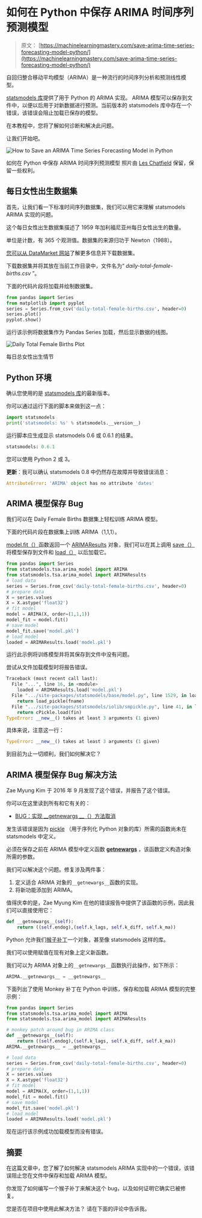 # 如何在 Python 中保存 ARIMA 时间序列预测模型

> 原文： [https://machinelearningmastery.com/save-arima-time-series-forecasting-model-python/](https://machinelearningmastery.com/save-arima-time-series-forecasting-model-python/)

自回归整合移动平均模型（ARIMA）是一种流行的时间序列分析和预测线性模型。

[statsmodels 库](http://statsmodels.sourceforge.net/)提供了用于 Python 的 ARIMA 实现。 ARIMA 模型可以保存到文件中，以便以后用于对新数据进行预测。当前版本的 statsmodels 库中存在一个错误，该错误会阻止加载已保存的模型。

在本教程中，您将了解如何诊断和解决此问题。

让我们开始吧。

![How to Save an ARIMA Time Series Forecasting Model in Python](img/28cd51ec47459fc937de160fd68521e5.jpg)

如何在 Python 中保存 ARIMA 时间序列预测模型
照片由 [Les Chatfield](https://www.flickr.com/photos/elsie/15583121591/) 保留，保留一些权利。

## 每日女性出生数据集

首先，让我们看一下标准时间序列数据集，我们可以用它来理解 statsmodels ARIMA 实现的问题。

这个每日女性出生数据集描述了 1959 年加利福尼亚州每日女性出生的数量。

单位是计数，有 365 个观测值。数据集的来源归功于 Newton（1988）。

[您可以从 DataMarket 网站](https://datamarket.com/data/set/235k/daily-total-female-births-in-california-1959)了解更多信息并下载数据集。

下载数据集并将其放在当前工作目录中，文件名为“ _daily-total-female-births.csv_ ”。

下面的代码片段将加载并绘制数据集。

```py
from pandas import Series
from matplotlib import pyplot
series = Series.from_csv('daily-total-female-births.csv', header=0)
series.plot()
pyplot.show()
```

运行该示例将数据集作为 Pandas Series 加载，然后显示数据的线图。

![Daily Total Female Births Plot](img/ad45a4720c7bc957a2b163a16acc469c.jpg)

每日总女性出生情节

## Python 环境

确认您使用的是 [statsmodels 库](http://statsmodels.sourceforge.net/)的最新版本。

你可以通过运行下面的脚本来做到这一点：

```py
import statsmodels
print('statsmodels: %s' % statsmodels.__version__)
```

运行脚本应生成显示 statsmodels 0.6 或 0.6.1 的结果。

```py
statsmodels: 0.6.1
```

您可以使用 Python 2 或 3。

**更新**：我可以确认 statsmodels 0.8 中仍然存在故障并导致错误消息：

```py
AttributeError: 'ARIMA' object has no attribute 'dates'
```

## ARIMA 模型保存 Bug

我们可以在 Daily Female Births 数据集上轻松训练 ARIMA 模型。

下面的代码片段在数据集上训练 ARIMA（1,1,1）。

[model.fit（）](http://statsmodels.sourceforge.net/stable/generated/statsmodels.tsa.arima_model.ARIMA.fit.html#statsmodels.tsa.arima_model.ARIMA.fit)函数返回一个 [ARIMAResults](http://statsmodels.sourceforge.net/stable/generated/statsmodels.tsa.arima_model.ARIMAResults.html) 对象，我们可以在其上调用 [save（）](http://statsmodels.sourceforge.net/stable/generated/statsmodels.tsa.arima_model.ARIMAResults.save.html)将模型保存到文件和 [load（）](http://statsmodels.sourceforge.net/stable/generated/statsmodels.tsa.arima_model.ARIMAResults.load.html) 以后加载它。

```py
from pandas import Series
from statsmodels.tsa.arima_model import ARIMA
from statsmodels.tsa.arima_model import ARIMAResults
# load data
series = Series.from_csv('daily-total-female-births.csv', header=0)
# prepare data
X = series.values
X = X.astype('float32')
# fit model
model = ARIMA(X, order=(1,1,1))
model_fit = model.fit()
# save model
model_fit.save('model.pkl')
# load model
loaded = ARIMAResults.load('model.pkl')
```

运行此示例将训练模型并将其保存到文件中没有问题。

尝试从文件加载模型时将报告错误。

```py
Traceback (most recent call last):
  File "...", line 16, in <module>
    loaded = ARIMAResults.load('model.pkl')
  File ".../site-packages/statsmodels/base/model.py", line 1529, in load
    return load_pickle(fname)
  File ".../site-packages/statsmodels/iolib/smpickle.py", line 41, in load_pickle
    return cPickle.load(fin)
TypeError: __new__() takes at least 3 arguments (1 given)
```

具体来说，注意这一行：

```py
TypeError: __new__() takes at least 3 arguments (1 given)
```

到目前为止一切顺利，我们如何解决它？

## ARIMA 模型保存 Bug 解决方法

Zae Myung Kim 于 2016 年 9 月发现了这个错误，并报告了这个错误。

你可以在这里读到所有和它有关的：

*   [BUG：实现 __getnewargs __（）方法取消](https://github.com/statsmodels/statsmodels/pull/3217)

发生该错误是因为 [pickle](https://docs.python.org/2/library/pickle.html) （用于序列化 Python 对象的库）所需的函数尚未在 statsmodels 中定义。

必须在保存之前在 ARIMA 模型中定义函数 [__getnewargs__](https://docs.python.org/2/library/pickle.html#object.__getnewargs__) ，该函数定义构造对象所需的参数。

我们可以解决这个问题。修复涉及两件事：

1.  定义适合 ARIMA 对象的`__getnewargs__`函数的实现。
2.  将新功能添加到 ARIMA。

值得庆幸的是，Zae Myung Kim 在他的错误报告中提供了该函数的示例，因此我们可以直接使用它：

```py
def __getnewargs__(self):
	return ((self.endog),(self.k_lags, self.k_diff, self.k_ma))
```

Python 允许我们[猴子补丁](https://en.wikipedia.org/wiki/Monkey_patch)一个对象，甚至像 statsmodels 这样的库。

我们可以使用赋值在现有对象上定义新函数。

我们可以为 ARIMA 对象上的`__getnewargs__`函数执行此操作，如下所示：

```py
ARIMA.__getnewargs__ = __getnewargs__
```

下面列出了使用 Monkey 补丁在 Python 中训练，保存和加载 ARIMA 模型的完整示例：

```py
from pandas import Series
from statsmodels.tsa.arima_model import ARIMA
from statsmodels.tsa.arima_model import ARIMAResults

# monkey patch around bug in ARIMA class
def __getnewargs__(self):
	return ((self.endog),(self.k_lags, self.k_diff, self.k_ma))
ARIMA.__getnewargs__ = __getnewargs__

# load data
series = Series.from_csv('daily-total-female-births.csv', header=0)
# prepare data
X = series.values
X = X.astype('float32')
# fit model
model = ARIMA(X, order=(1,1,1))
model_fit = model.fit()
# save model
model_fit.save('model.pkl')
# load model
loaded = ARIMAResults.load('model.pkl')
```

现在运行该示例成功加载模型而没有错误。

## 摘要

在这篇文章中，您了解了如何解决 statsmodels ARIMA 实现中的一个错误，该错误阻止您在文件中保存和加载 ARIMA 模型。

你发现了如何编写一个猴子补丁来解决这个 bug，以及如何证明它确实已被修复。

您是否在项目中使用此解决方法？
请在下面的评论中告诉我。